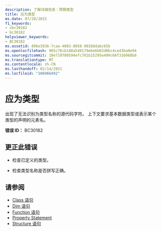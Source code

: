 ```yaml
---
description: 了解详细信息：预期类型
title: 应为类型
ms.date: 07/20/2015
f1_keywords:
- vbc30182
- bc30182
helpviewer_keywords:
- BC30182
ms.assetid: 896e3936-7caa-4083-8058-9018ddabc65b
ms.openlocfilehash: 965c76cb148a540179ebe6b02d0bc4ced3ba0e94
ms.sourcegitcommit: 10e719780594efc781b15295e499c66f316068b8
ms.translationtype: MT
ms.contentlocale: zh-CN
ms.lasthandoff: 02/14/2021
ms.locfileid: "100466492"
---
```

# <a name="type-expected"></a>应为类型

出现了无法识别为类型名称的源代码字符。 上下文要求基本数据类型或表示某个类型的声明的元素名。  
  
 **错误 ID：** BC30182  
  
## <a name="to-correct-this-error"></a>更正此错误  
  
- 检查已定义的类型。  
  
- 检查类型名称是否拼写正确。  
  
## <a name="see-also"></a>请参阅

- [Class 语句](../language-reference/statements/class-statement.md)
- [Dim 语句](../language-reference/statements/dim-statement.md)
- [Function 语句](../language-reference/statements/function-statement.md)
- [Property Statement](../language-reference/statements/property-statement.md)
- [Structure 语句](../language-reference/statements/structure-statement.md)
